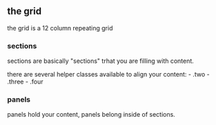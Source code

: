 ## the grid
the grid is a 12 column repeating grid

### sections
sections are basically "sections" trhat you are filling with content.

there are several helper classes available to align your content:
	- .two 
	- .three
	- .four

### panels
panels hold your content, panels belong inside of sections.
